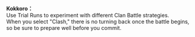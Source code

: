# 

  
**Kokkoro：**  
Use Trial Runs to experiment with different Clan Battle strategies.  
When you select \"Clash,\" there is no turning back once the battle begins,  
so be sure to prepare well before you commit.  
